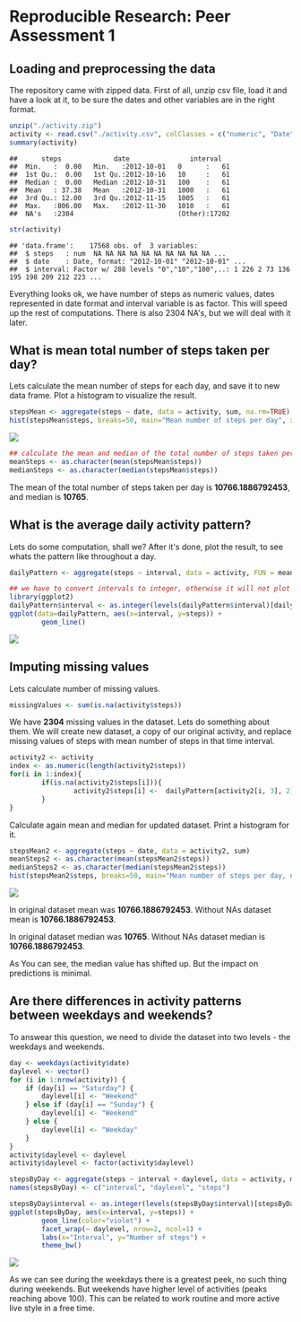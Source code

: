 # Reproducible Research: Peer Assessment 1


## Loading and preprocessing the data
The repository came with zipped data. First of all, unzip csv file, load it and have a look at it, to be sure the dates and other variables are in the right format.


```r
unzip("./activity.zip")
activity <- read.csv("./activity.csv", colClasses = c("numeric", "Date", "factor"))
summary(activity)
```

```
##      steps             date               interval    
##  Min.   :  0.00   Min.   :2012-10-01   0      :   61  
##  1st Qu.:  0.00   1st Qu.:2012-10-16   10     :   61  
##  Median :  0.00   Median :2012-10-31   100    :   61  
##  Mean   : 37.38   Mean   :2012-10-31   1000   :   61  
##  3rd Qu.: 12.00   3rd Qu.:2012-11-15   1005   :   61  
##  Max.   :806.00   Max.   :2012-11-30   1010   :   61  
##  NA's   :2304                          (Other):17202
```

```r
str(activity)
```

```
## 'data.frame':	17568 obs. of  3 variables:
##  $ steps   : num  NA NA NA NA NA NA NA NA NA NA ...
##  $ date    : Date, format: "2012-10-01" "2012-10-01" ...
##  $ interval: Factor w/ 288 levels "0","10","100",..: 1 226 2 73 136 195 198 209 212 223 ...
```
Everything looks ok, we have number of steps as numeric values, dates represented in date format and interval variable is as factor. This will speed up the rest of computations. There is also 2304 NA's, but we will deal with it later.




## What is mean total number of steps taken per day?
Lets calculate the mean number of steps for each day, and save it to new data frame. Plot a histogram to visualize the result. 

```r
stepsMean <- aggregate(steps ~ date, data = activity, sum, na.rm=TRUE)
hist(stepsMean$steps, breaks=50, main="Mean number of steps per day", xlab="Total number of steps", ylab="Number of days")
```

![](PA1_template_files/figure-html/unnamed-chunk-2-1.png) 

```r
## calculate the mean and median of the total number of steps taken per day
meanSteps <- as.character(mean(stepsMean$steps))
medianSteps <- as.character(median(stepsMean$steps))
```

The mean of the total number of steps taken per day is **10766.1886792453**, and median is **10765**.




## What is the average daily activity pattern?
Lets do some computation, shall we? After it's done, plot the result, to see whats the pattern like throughout a day.

```r
dailyPattern <- aggregate(steps ~ interval, data = activity, FUN = mean)

## we have to convert intervals to integer, otherwise it will not plot well..
library(ggplot2)
dailyPattern$interval <- as.integer(levels(dailyPattern$interval)[dailyPattern$interval])
ggplot(data=dailyPattern, aes(x=interval, y=steps)) +
        geom_line()
```

![](PA1_template_files/figure-html/unnamed-chunk-3-1.png) 

## Imputing missing values

Lets calculate number of missing values.

```r
missingValues <- sum(is.na(activity$steps))
```

We have **2304** missing values in the dataset.
Lets do something about them. We will create new dataset, a copy of our original activity, and replace missing values of steps with mean number of steps in that time interval.


```r
activity2 <- activity
index <- as.numeric(length(activity2$steps))
for(i in 1:index){
        if(is.na(activity2$steps[i])){
                activity2$steps[i] <-  dailyPattern[activity2[i, 3], 2]
        }
}
```

Calculate again mean and median for updated dataset. Print a histogram for it.


```r
stepsMean2 <- aggregate(steps ~ date, data = activity2, sum)
meanSteps2 <- as.character(mean(stepsMean2$steps))
medianSteps2 <- as.character(median(stepsMean2$steps))
hist(stepsMean2$steps, breaks=50, main="Mean number of steps per day, no NAs", xlab="Total number of steps", ylab="Number of days")
```

![](PA1_template_files/figure-html/unnamed-chunk-6-1.png) 

In original dataset mean was **10766.1886792453**.
Without NAs dataset mean is **10766.1886792453**.

In original dataset median was **10765**.
Without NAs dataset median is **10766.1886792453**.

As You can see, the median value has shifted up. But the impact on predictions is minimal.


## Are there differences in activity patterns between weekdays and weekends?

To answear this question, we need to divide the dataset into two levels - the weekdays and weekends.


```r
day <- weekdays(activity$date)
daylevel <- vector()
for (i in 1:nrow(activity)) {
    if (day[i] == "Saturday") {
        daylevel[i] <- "Weekend"
    } else if (day[i] == "Sunday") {
        daylevel[i] <- "Weekend"
    } else {
        daylevel[i] <- "Weekday"
    }
}
activity$daylevel <- daylevel
activity$daylevel <- factor(activity$daylevel)

stepsByDay <- aggregate(steps ~ interval + daylevel, data = activity, mean)
names(stepsByDay) <- c("interval", "daylevel", "steps")

stepsByDay$interval <- as.integer(levels(stepsByDay$interval)[stepsByDay$interval])
ggplot(stepsByDay, aes(x=interval, y=steps)) + 
        geom_line(color="violet") + 
        facet_wrap(~ daylevel, nrow=2, ncol=1) +
        labs(x="Interval", y="Number of steps") +
        theme_bw()
```

![](PA1_template_files/figure-html/unnamed-chunk-7-1.png) 

As we can see during the weekdays there is a greatest peek, no such thing during weekends. But weekends have higher level of activities (peaks reaching above 100). This can be related to work routine and more active live style in a free time. 
